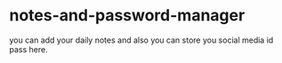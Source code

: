 # notes-and-password-manager
you can add your daily notes and also you can store you social media id pass here.
